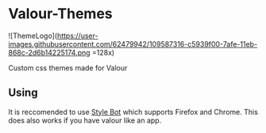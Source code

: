 # Valour-Themes
![ThemeLogo](https://user-images.githubusercontent.com/62479942/109587316-c5939f00-7afe-11eb-868c-2d6b14225174.png =128x)

Custom css themes made for Valour

## Using

It is reccomended to use [Style Bot](https://stylebot.dev/) which supports Firefox and Chrome. This does also works if you have valour like an app.
